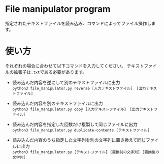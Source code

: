 # File manipulator program
指定されたテキストファイルを読み込み、コマンドによってファイル操作します。

# 使い方
それぞれの場合に合わせて以下コマンドを入力してください。
テキストファイルの拡張子は`.txt`である必要があります。

- 読み込んだ内容を逆にして別のテキストファイルに出力  
`python3 file_manipulator.py reverse [入力テキストファイル]　[出力テキストファイル]`

- 読み込んだ内容を別のテキストファイルに出力  
`python3 file_manipulator.py copy [入力テキストファイル]　[出力テキストファイル]`

- 読み込んだ内容を指定した回数だけ複製して同じファイルに出力  
`python3 file_manipulator.py duplicate-contents [テキストファイル]`

- 読み込んだ内容のうち指定した文字列を別の文字列に置き換えて同じファイルに出力  
`python3 file_manipulator.py [テキストファイル] [置換前の文字列] [置換後の文字列]`
